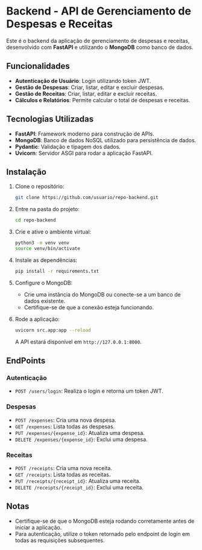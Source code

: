 
# Backend - API de Gerenciamento de Despesas e Receitas

Este é o backend da aplicação de gerenciamento de despesas e receitas, desenvolvido com **FastAPI** e utilizando o **MongoDB** como banco de dados.

## Funcionalidades

- **Autenticação de Usuário**: Login utilizando token JWT.
- **Gestão de Despesas**: Criar, listar, editar e excluir despesas.
- **Gestão de Receitas**: Criar, listar, editar e excluir receitas.
- **Cálculos e Relatórios**: Permite calcular o total de despesas e receitas.

## Tecnologias Utilizadas

- **FastAPI**: Framework moderno para construção de APIs.
- **MongoDB**: Banco de dados NoSQL utilizado para persistência de dados.
- **Pydantic**: Validação e tipagem dos dados.
- **Uvicorn**: Servidor ASGI para rodar a aplicação FastAPI.

## Instalação

1. Clone o repositório:
    ```bash
    git clone https://github.com/usuario/repo-backend.git
    ```

2. Entre na pasta do projeto:
    ```bash
    cd repo-backend
    ```

3. Crie e ative o ambiente virtual:
    ```bash
    python3 -m venv venv
    source venv/bin/activate
    ```

4. Instale as dependências:
    ```bash
    pip install -r requirements.txt
    ```

5. Configure o MongoDB:
    - Crie uma instância do MongoDB ou conecte-se a um banco de dados existente.
    - Certifique-se de que a conexão esteja funcionando.

6. Rode a aplicação:
    ```bash
    uvicorn src.app:app --reload
    ```

    A API estará disponível em `http://127.0.0.1:8000`.

## EndPoints

### Autenticação
- `POST /users/login`: Realiza o login e retorna um token JWT.

### Despesas
- `POST /expenses`: Cria uma nova despesa.
- `GET /expenses`: Lista todas as despesas.
- `PUT /expenses/{expense_id}`: Atualiza uma despesa.
- `DELETE /expenses/{expense_id}`: Exclui uma despesa.

### Receitas
- `POST /receipts`: Cria uma nova receita.
- `GET /receipts`: Lista todas as receitas.
- `PUT /receipts/{receipt_id}`: Atualiza uma receita.
- `DELETE /receipts/{receipt_id}`: Exclui uma receita.

## Notas
- Certifique-se de que o MongoDB esteja rodando corretamente antes de iniciar a aplicação.
- Para autenticação, utilize o token retornado pelo endpoint de login em todas as requisições subsequentes.
